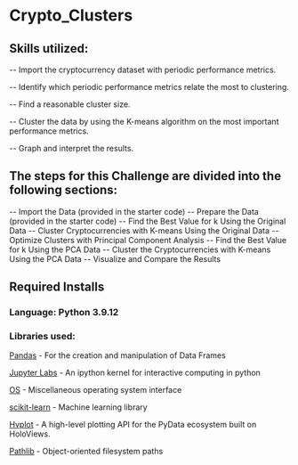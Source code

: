 # Crypto_Clusters

## Skills utilized:

-- Import the cryptocurrency dataset with periodic performance metrics.

-- Identify which periodic performance metrics relate the most to clustering.

-- Find a reasonable cluster size.

-- Cluster the data by using the K-means algorithm on the most important performance metrics.

-- Graph and interpret the results.

## The steps for this Challenge are divided into the following sections:

-- Import the Data (provided in the starter code)
-- Prepare the Data (provided in the starter code)
-- Find the Best Value for k Using the Original Data
-- Cluster Cryptocurrencies with K-means Using the Original Data
-- Optimize Clusters with Principal Component Analysis
-- Find the Best Value for k Using the PCA Data
-- Cluster the Cryptocurrencies with K-means Using the PCA Data
-- Visualize and Compare the Results

## Required Installs

### Language: Python 3.9.12

### Libraries used:

[Pandas](https://pandas.pydata.org/pandas-docs/stable/index.html) - For the creation and manipulation of Data Frames

[Jupyter Labs](https://jupyter.org/) - An ipython kernel for interactive computing in python

[OS](https://docs.python.org/3/library/os.html) - Miscellaneous operating system interface

[scikit-learn](https://scikit-learn.org/stable/index.html) - Machine learning library

[Hvplot](https://pypi.org/project/hvplot/) - A high-level plotting API for the PyData ecosystem built on HoloViews.

[Pathlib](https://docs.python.org/3/library/pathlib.html) - Object-oriented filesystem paths
